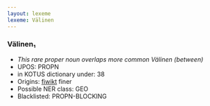```yaml
---
layout: lexeme
lexeme: Välinen
---
```


###  Välinen₁

* _This rare proper noun overlaps more common *Välinen* (between)_
* UPOS:  PROPN
* in KOTUS dictionary under:  38
* Origins: [fiwikt](https://fi.wiktionary.org/wiki/Välinen) finer 
* Possible NER class:  GEO
* Blacklisted:  PROPN-BLOCKING

